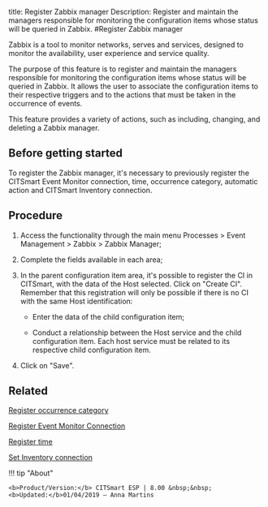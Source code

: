 title: Register Zabbix manager
Description: Register and maintain the managers responsible for monitoring the configuration items whose status will be queried in Zabbix.
#Register Zabbix manager

Zabbix is a tool to monitor networks, serves and services, designed to monitor
the availability, user experience and service quality.

The purpose of this feature is to register and maintain the managers responsible
for monitoring the configuration items whose status will be queried in Zabbix.
It allows the user to associate the configuration items to their respective
triggers and to the actions that must be taken in the occurrence of events.

This feature provides a variety of actions, such as including, changing, and
deleting a Zabbix manager.

Before getting started
--------------------------

To register the Zabbix manager, it's necessary to previously register the
CITSmart Event Monitor connection, time, occurrence category, automatic action
and CITSmart Inventory connection.

Procedure
-------------

1.  Access the functionality through the main menu Processes \> Event Management
    \> Zabbix \> Zabbix Manager;

2.  Complete the fields available in each area;

3.  In the parent configuration item area, it's possible to register the CI in
    CITSmart, with the data of the Host selected. Click on "Create CI". Remember
    that this registration will only be possible if there is no CI with the same
    Host identification:

    - Enter the data of the child configuration item;

    - Conduct a relationship between the Host service and the child configuration
    item. Each host service must be related to its respective child
    configuration item.

1.  Click on "Save".

Related
-------

[Register occurrence category](/en-us/citsmart-esp-8/processes/event/configuration/register-occurence-category.html)

[Register Event Monitor Connection](/en-us/citsmart-esp-8/processes/event/configuration/register-event-monitor-connection.html)

[Register time](/en-us/citsmart-esp-8/processes/event/configuration/register-time.html)

[Set Inventory connection](/en-us/citsmart-esp-8/processes/event/configuration/set-inventory-connection.html)


!!! tip "About"

    <b>Product/Version:</b> CITSmart ESP | 8.00 &nbsp;&nbsp;
    <b>Updated:</b>01/04/2019 – Anna Martins
